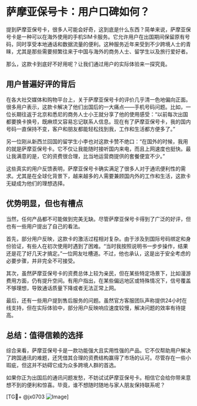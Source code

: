 # 萨摩亚保号卡：用户口碑如何？

提到萨摩亚保号卡，很多人可能会好奇，这到底是什么东西？简单来说，萨摩亚保号卡是一种可以在海外使用的手机SIM卡服务。它允许用户在出国期间保留原有号码，同时享受本地通话和数据流量的便利。这种服务近年来受到不少跨境人士的青睐，尤其是那些需要频繁往来于中国与海外的商务人士、留学生以及旅行爱好者。

那么，这款卡到底好不好用呢？让我们通过用户的实际体验来一探究竟。

## 用户普遍好评的背后

在各大社交媒体和购物平台上，关于萨摩亚保号卡的评价几乎清一色地偏向正面。很多用户表示，这款卡解决了他们出国后的一大痛点——手机号码问题。比如，一位长期往返于北京和悉尼的商务人士小王就分享了他的使用感受：“以前每次出国都要换卡换号，既麻烦又容易忘记联系人信息。现在有了萨摩亚保号卡，我的国内号码一直保持不变，客户和朋友都能轻松找到我，工作和生活都方便多了。”

另一位刚从新西兰回国的留学生小李也对这款卡赞不绝口：“在国外的时候，我用的就是萨摩亚保号卡。它不仅让我能随时接听国内来电，而且上网速度也挺快。最让我满意的是，它的资费很合理，比当地运营商提供的套餐便宜不少。”

这些真实的用户反馈表明，萨摩亚保号卡确实满足了很多人对于通讯便利性的需求。尤其是在全球化背景下，越来越多的人需要兼顾国内外的工作和生活，这款卡无疑成为他们的理想选择。

## 优势明显，但也有槽点

当然，任何产品都不可能做到完美无缺。尽管萨摩亚保号卡得到了广泛的好评，但也有一些用户提出了自己的看法。

首先，部分用户反映，这款卡的激活过程相对复杂。由于涉及到国际号码绑定和身份验证，有些人在初次使用时遇到了困难。“当时我按照说明书一步步操作，结果还是花了好几天才搞定。”一位网友吐槽道。不过，他也承认，这是出于安全考虑的必要步骤，并非完全不可接受。

其次，虽然萨摩亚保号卡的资费总体上较为亲民，但在某些特定场景下，比如漫游费用方面，仍有提升空间。有用户指出，在某些偏远地区或特殊情况下，信号覆盖不够理想，导致通话质量下降或者无法正常上网。

最后，还有一些用户提到售后服务的问题。虽然官方客服团队声称提供24小时在线支持，但在实际体验中，部分用户反映响应速度较慢，解决问题的效率有待提高。

## 总结：值得信赖的选择

综合来看，萨摩亚保号卡是一款功能强大且实用性强的产品。它不仅帮助用户解决了跨国通讯的难题，还凭借其合理的资费结构赢得了市场的认可。尽管存在一些小瑕疵，但这并不妨碍它成为众多跨境人群的首选。

如果你正为出国后的通讯问题发愁，不妨试试萨摩亚保号卡。相信它会给你带来意想不到的便利和惊喜。毕竟，谁不想随时随地与家人朋友保持联系呢？

[TG💪+ @jx0703 ![Image](https://github.com/user-attachments/assets/dbca1d08-cadb-493c-b0ec-ad6f7a83f270)]